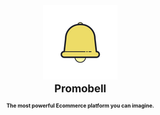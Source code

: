 <div align = "center">
  <p>
    <h1>
      <a href="https://github.com/joaofv/Promobell">
        <img src="https://github.com/joaofv/Promobell/blob/main/Images%20/logo_bell.png"/>
      </a>
      <br />
      Promobell
    </h1>
    <h4>The most powerful Ecommerce platform you can imagine.</h4>
  </p>
</div>

